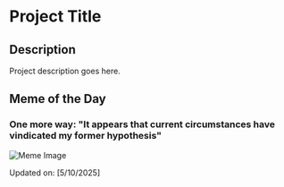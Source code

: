 # Project Title

## Description

Project description goes here.

## Meme of the Day

### One more way: "It appears that current circumstances have vindicated my former hypothesis"
![Meme Image](https://i.redd.it/flrcud9kbmze1.png)

Updated on: [5/10/2025]